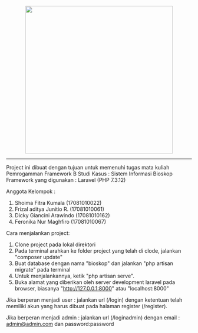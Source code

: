<p align="center"><img src="https://res.cloudinary.com/dtfbvvkyp/image/upload/v1566331377/laravel-logolockup-cmyk-red.svg" width="400"></p>

<hr>

Project ini dibuat dengan tujuan untuk memenuhi tugas mata kuliah Pemrogamman Framework B
Studi Kasus : Sistem Informasi Bioskop
Framework yang digunakan : Laravel (PHP 7.3.12)

Anggota Kelompok :
1. Shoima Fitra Kumala      (17081010022)
2. Frizal aditya Junitio R. (17081010061)
3. Dicky Giancini Arawindo  (17081010162)
4. Feronika Nur Maghfiro    (17081010067)

Cara menjalankan project:
1. Clone project pada lokal direktori
2. Pada terminal arahkan ke folder project yang telah di clode, jalankan "composer update"
3. Buat database dengan nama "bioskop" dan jalankan "php artisan migrate" pada terminal
4. Untuk menjalankannya, ketik "php artisan serve".
5. Buka alamat yang diberikan oleh server development laravel pada browser, biasanya "http://127.0.0.1:8000" atau "localhost:8000"

Jika berperan menjadi user :
jalankan url (/login) dengan ketentuan telah memiliki akun yang harus dibuat pada halaman register (/register).

Jika berperan menjadi admin :
jalankan url (/loginadmin) dengan email : admin@admin.com dan password:password

